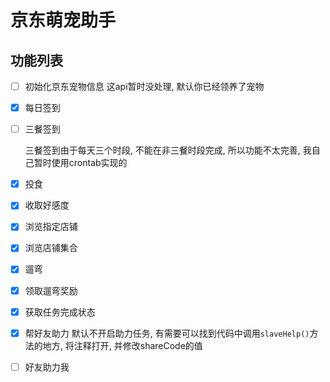 # 京东萌宠助手

## 功能列表

- [ ] 初始化京东宠物信息
  这api暂时没处理, 默认你已经领养了宠物

- [x] 每日签到

- [ ] 三餐签到

  三餐签到由于每天三个时段, 不能在非三餐时段完成, 所以功能不太完善, 我自己暂时使用crontab实现的

- [x] 投食

- [x] 收取好感度

- [x] 浏览指定店铺

- [x] 浏览店铺集合
  
- [x] 遛弯

- [x] 领取遛弯奖励

- [x] 获取任务完成状态

- [x] 帮好友助力
	默认不开启助力任务, 有需要可以找到代码中调用`slaveHelp()`方法的地方, 将注释打开, 并修改shareCode的值
- [ ] 好友助力我
